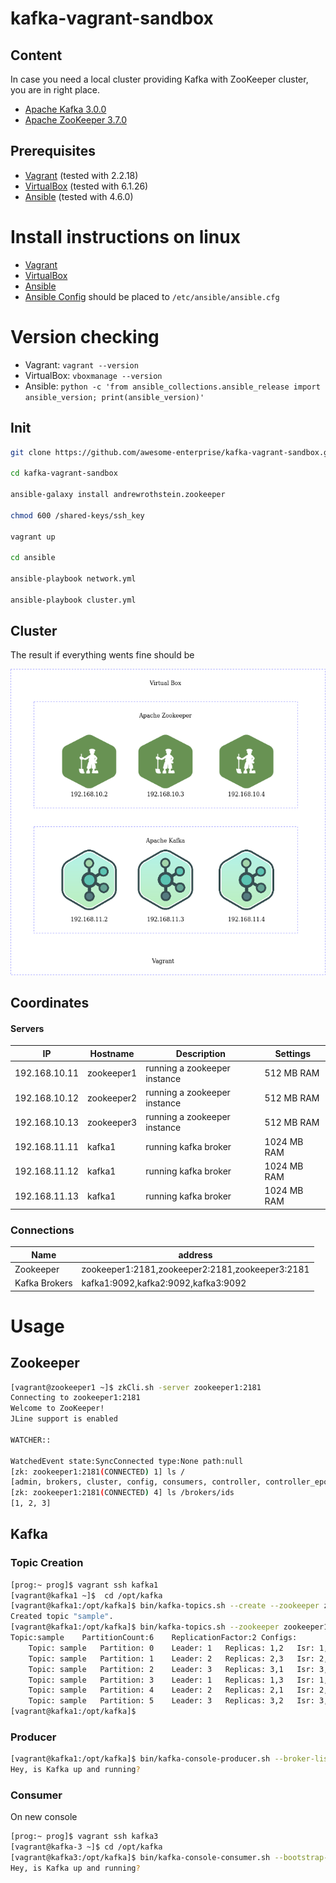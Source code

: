 # kafka-vagrant-sandbox

## Content

In case you need a local cluster providing Kafka with ZooKeeper cluster, you are in right place.

* [Apache Kafka 3.0.0](https://kafka.apache.org/30/documentation.html)
* [Apache ZooKeeper 3.7.0](https://zookeeper.apache.org/doc/r3.7.0/index.html)

## Prerequisites
* [Vagrant](https://www.vagrantup.com) (tested with 2.2.18)
* [VirtualBox](http://virtualbox.org) (tested with 6.1.26)
* [Ansible]() (tested with 4.6.0)

# Install instructions on linux
* [Vagrant](https://www.vagrantup.com/downloads)
* [VirtualBox](https://www.virtualbox.org/wiki/Linux_Downloads)
* [Ansible](https://docs.ansible.com/ansible/latest/installation_guide/intro_installation.html#installing-and-upgrading-ansible-with-pip)
* [Ansible Config](https://github.com/ansible/ansible/blob/stable-2.11/examples/ansible.cfg) should be placed to `/etc/ansible/ansible.cfg`


# Version checking
* Vagrant: 
  `vagrant --version`
* VirtualBox: 
  `vboxmanage --version`
* Ansible: 
`python -c 'from ansible_collections.ansible_release import ansible_version; print(ansible_version)'`


## Init

```bash
git clone https://github.com/awesome-enterprise/kafka-vagrant-sandbox.git

cd kafka-vagrant-sandbox

ansible-galaxy install andrewrothstein.zookeeper

chmod 600 /shared-keys/ssh_key

vagrant up

cd ansible

ansible-playbook network.yml

ansible-playbook cluster.yml
```

## Cluster

The result if everything wents fine should be

![Kafka Zookeeper Cluster](docs/images/kafka-zookeeper-cluster-diagram.png)

## Coordinates

#### Servers

| IP | Hostname | Description | Settings |
|---|---|---|---|
|192.168.10.11|zookeeper1|running a zookeeper instance| 512 MB RAM |
|192.168.10.12|zookeeper2|running a zookeeper instance| 512 MB RAM |
|192.168.10.13|zookeeper3|running a zookeeper instance| 512 MB RAM |
|192.168.11.11|kafka1|running kafka broker| 1024 MB RAM |
|192.168.11.12|kafka1|running kafka broker| 1024 MB RAM |
|192.168.11.13|kafka1|running kafka broker| 1024 MB RAM |

### Connections

| Name | address |
|---|---|
|Zookeeper|zookeeper1:2181,zookeeper2:2181,zookeeper3:2181|
|Kafka Brokers|kafka1:9092,kafka2:9092,kafka3:9092|

# Usage
## Zookeeper

```bash
[vagrant@zookeeper1 ~]$ zkCli.sh -server zookeeper1:2181
Connecting to zookeeper1:2181
Welcome to ZooKeeper!
JLine support is enabled

WATCHER::

WatchedEvent state:SyncConnected type:None path:null
[zk: zookeeper1:2181(CONNECTED) 1] ls /
[admin, brokers, cluster, config, consumers, controller, controller_epoch, feature, isr_change_notification, latest_producer_id_block, log_dir_event_notification, zookeeper]
[zk: zookeeper1:2181(CONNECTED) 4] ls /brokers/ids
[1, 2, 3]

```

## Kafka

### Topic Creation

```bash
[prog:~ prog]$ vagrant ssh kafka1
[vagrant@kafka1 ~]$  cd /opt/kafka
[vagrant@kafka1:/opt/kafka]$ bin/kafka-topics.sh --create --zookeeper zookeeper1:2181 --replication-factor 2 --partitions 6 --topic sample
Created topic "sample".
[vagrant@kafka1:/opt/kafka]$ bin/kafka-topics.sh --zookeeper zookeeper1 --topic sample --describe
Topic:sample	PartitionCount:6	ReplicationFactor:2	Configs:
	Topic: sample	Partition: 0	Leader: 1	Replicas: 1,2	Isr: 1,2
	Topic: sample	Partition: 1	Leader: 2	Replicas: 2,3	Isr: 2,3
	Topic: sample	Partition: 2	Leader: 3	Replicas: 3,1	Isr: 3,1
	Topic: sample	Partition: 3	Leader: 1	Replicas: 1,3	Isr: 1,3
	Topic: sample	Partition: 4	Leader: 2	Replicas: 2,1	Isr: 2,1
	Topic: sample	Partition: 5	Leader: 3	Replicas: 3,2	Isr: 3,2
[vagrant@kafka1:/opt/kafka]$
```
### Producer

```bash
[vagrant@kafka1:/opt/kafka]$ bin/kafka-console-producer.sh --broker-list kafka1:9092,kafka3:9092 --topic sample
Hey, is Kafka up and running?
```

### Consumer
On new console
```bash
[prog:~ prog]$ vagrant ssh kafka3
[vagrant@kafka-3 ~]$ cd /opt/kafka
[vagrant@kafka3:/opt/kafka]$ bin/kafka-console-consumer.sh --bootstrap-server kafka1:9092,kafka3:9092 --topic sample --from-beginning
Hey, is Kafka up and running?
```

